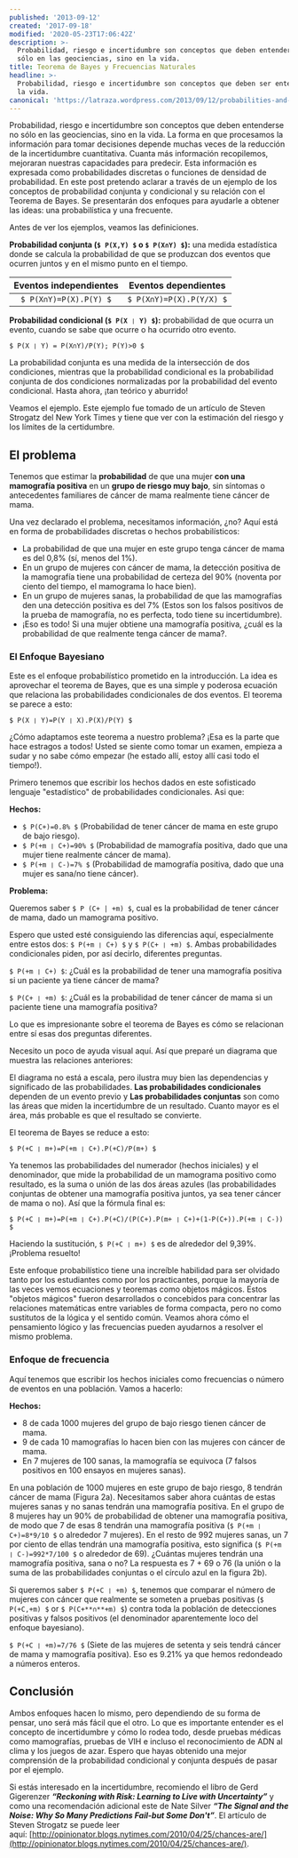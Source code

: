 ```yaml
---
published: '2013-09-12'
created: '2017-09-18'
modified: '2020-05-23T17:06:42Z'
description: >-
  Probabilidad, riesgo e incertidumbre son conceptos que deben entenderse no
  sólo en las geociencias, sino en la vida.
title: Teorema de Bayes y Frecuencias Naturales
headline: >-
  Probabilidad, riesgo e incertidumbre son conceptos que deben ser entendidos en
  la vida.
canonical: 'https://latraza.wordpress.com/2013/09/12/probabilities-and-uncertainty-bayes-theorem-and-natural-frequencies/'
---
```


Probabilidad, riesgo e incertidumbre son conceptos que deben entenderse no sólo en las geociencias, sino en la vida. La forma en que procesamos la información para tomar decisiones depende muchas veces de la reducción de la incertidumbre cuantitativa. Cuanta más información recopilemos, mejoraran nuestras capacidades para predecir. Esta información es expresada como probabilidades discretas o funciones de densidad de probabilidad. En este post pretendo aclarar a través de un ejemplo de los conceptos de probabilidad conjunta y condicional y su relación con el Teorema de Bayes. Se presentarán dos enfoques para ayudarle a obtener las ideas: una probabilística y una frecuente.

Antes de ver los ejemplos, veamos las definiciones.

**Probabilidad conjunta (`$ P(X,Y) $` o `$ P(X∩Y) $`):** una medida estadística donde se calcula la probabilidad de que se produzcan dos eventos que ocurren juntos y en el mismo punto en el tiempo.

| **Eventos independientes** | **Eventos dependientes** |
| :------------------------: | :----------------------: |
|   `$ P(X∩Y)=P(X).P(Y) $`   | `$ P(X∩Y)=P(X).P(Y/X) $` |

**Probabilidad condicional (`$ P(X ❘ Y) $`):** probabilidad de que ocurra un evento, cuando se sabe que ocurre o ha ocurrido otro evento.

`$ P(X ❘ Y) = P(X∩Y)/P(Y); P(Y)>0 $`

La probabilidad conjunta es una medida de la intersección de dos condiciones, mientras que la probabilidad condicional es la probabilidad conjunta de dos condiciones normalizadas por la probabilidad del evento condicional. Hasta ahora, ¡tan teórico y aburrido!

Veamos el ejemplo. Este ejemplo fue tomado de un artículo de Steven Strogatz del New York Times y tiene que ver con la estimación del riesgo y los límites de la certidumbre.

## El problema

Tenemos que estimar la **probabilidad** de que una mujer **con una mamografía positiva** en un **grupo de riesgo muy bajo**, sin síntomas o antecedentes familiares de cáncer de mama realmente tiene cáncer de mama.

Una vez declarado el problema, necesitamos información, ¿no? Aquí está en forma de probabilidades discretas o hechos probabilísticos:

 - La probabilidad de que una mujer en este grupo tenga cáncer de mama es del 0,8% (sí, menos del 1%).
 - En un grupo de mujeres con cáncer de mama, la detección positiva de la mamografía tiene una probabilidad de certeza del 90% (noventa por ciento del tiempo, el mamograma lo hace bien).
 - En un grupo de mujeres sanas, la probabilidad de que las mamografías den una detección positiva es del 7% (Estos son los falsos positivos de la prueba de mamografía, no es perfecta, todo tiene su incertidumbre).
 - ¡Eso es todo! Si una mujer obtiene una mamografía positiva, ¿cuál es la probabilidad de que realmente tenga cáncer de mama?.

### El Enfoque Bayesiano

Este es el enfoque probabilístico prometido en la introducción. La idea es aprovechar el teorema de Bayes, que es una simple y poderosa ecuación que relaciona las probabilidades condicionales de dos eventos. El teorema se parece a esto:

`$ P(X ❘ Y)=P(Y ❘ X).P(X)/P(Y) $`

¿Cómo adaptamos este teorema a nuestro problema? ¡Esa es la parte que hace estragos a todos! Usted se siente como tomar un examen, empieza a sudar y no sabe cómo empezar (he estado allí, estoy allí casi todo el tiempo!).

Primero tenemos que escribir los hechos dados en este sofisticado lenguaje "estadístico" de probabilidades condicionales. Asi que:

**Hechos:**

- `$ P(C+)=0.8% $` (Probabilidad de tener cáncer de mama en este grupo de bajo riesgo).
- `$ P(+m ❘ C+)=90% $` (Probabilidad de mamografía positiva, dado que una mujer tiene realmente cáncer de mama).
- `$ P(+m ❘ C-)=7% $` (Probabilidad de mamografía positiva, dado que una mujer es sana/no tiene cáncer).

**Problema:**

Queremos saber `$ P (C+ | +m) $`, cual es la probabilidad de tener cáncer de mama, dado un mamograma positivo.

Espero que usted esté consiguiendo las diferencias aquí, especialmente entre estos dos: `$ P(+m ❘ C+) $` y `$ P(C+ ❘ +m) $`. Ambas probabilidades condicionales piden, por así decirlo, diferentes preguntas.

`$ P(+m ❘ C+) $`: ¿Cuál es la probabilidad de tener una mamografía positiva si un paciente ya tiene cáncer de mama?

`$ P(C+ ❘ +m) $`: ¿Cuál es la probabilidad de tener cáncer de mama si un paciente tiene una mamografía positiva?

Lo que es impresionante sobre el teorema de Bayes es cómo se relacionan entre sí esas dos preguntas diferentes.

Necesito un poco de ayuda visual aquí. Así que preparé un diagrama que muestra las relaciones anteriores:

<blog-image src="blog/probabilities-and-uncertainty/figure_1.jpg" width="1646" height="696" alt="Figura 1: Representación visual de probabilidades condicionales y conjuntas"></blog-image>

El diagrama no está a escala, pero ilustra muy bien las dependencias y significado de las probabilidades. **Las probabilidades condicionales** dependen de un evento previo y **Las probabilidades conjuntas** son como las áreas que miden la incertidumbre de un resultado. Cuanto mayor es el área, más probable es que el resultado se convierte.

El teorema de Bayes se reduce a esto:

`$ P(+C ❘ m+)=P(+m ❘ C+).P(+C)/P(m+) $`

Ya tenemos las probabilidades del numerador (hechos iniciales) y el denominador, que mide la probabilidad de un mamograma positivo como resultado, es la suma o unión de las dos áreas azules (las probabilidades conjuntas de obtener una mamografía positiva juntos, ya sea tener cáncer de mama o no). Así que la fórmula final es:

`$ P(+C ❘ m+)=P(+m ❘ C+).P(+C)/(P(C+).P(m+ ❘ C+)+(1-P(C+)).P(+m ❘ C-)) $`

Haciendo la sustitución, `$ P(+C ❘ m+) $` es de alrededor del 9,39%. ¡Problema resuelto!

Este enfoque probabilístico tiene una increíble habilidad para ser olvidado tanto por los estudiantes como por los practicantes, porque la mayoría de las veces vemos ecuaciones y teoremas como objetos mágicos. Estos "objetos mágicos" fueron desarrollados o concebidos para concentrar las relaciones matemáticas entre variables de forma compacta, pero no como sustitutos de la lógica y el sentido común. Veamos ahora cómo el pensamiento lógico y las frecuencias pueden ayudarnos a resolver el mismo problema.

### Enfoque de frecuencia

Aquí tenemos que escribir los hechos iniciales como frecuencias o número de eventos en una población. Vamos a hacerlo:

**Hechos:**

- 8 de cada 1000 mujeres del grupo de bajo riesgo tienen cáncer de mama.
- 9 de cada 10 mamografías lo hacen bien con las mujeres con cáncer de mama.
- En 7 mujeres de 100 sanas, la mamografía se equivoca (7 falsos positivos en 100 ensayos en mujeres sanas).

En una población de 1000 mujeres en este grupo de bajo riesgo, 8 tendrán cáncer de mama (Figura 2a). Necesitamos saber ahora cuántas de estas mujeres sanas y no sanas tendrán una mamografía positiva. En el grupo de 8 mujeres hay un 90% de probabilidad de obtener una mamografía positiva, de modo que 7 de esas 8 tendrán una mamografía positiva (`$ P(+m ❘ C+)=8*9/10 $` o alrededor 7 mujeres). En el resto de 992 mujeres sanas, un 7 por ciento de ellas tendrán una mamografía positiva, esto significa (`$ P(+m ❘ C-)=992*7/100 $` o alrededor de 69). ¿Cuántas mujeres tendrán una mamografía positiva, sana o no? La respuesta es 7 + 69 o 76 (la unión o la suma de las probabilidades conjuntas o el círculo azul en la figura 2b).

<blog-image src="blog/probabilities-and-uncertainty/figure_2.jpg" width="487" height="257" alt="Figure 2: a) Representation of women with breast cancer to healthy ones. b) The blue circle represents the union of the joint probabilities of getting a positive mammogram in the populations of 'a'.s"/></blog-image>

Si queremos saber `$ P(+C ❘ +m) $`, tenemos que comparar el número de mujeres con cáncer que realmente se someten a pruebas positivas (`$ P(+C,+m) $` or `$ P(C+**∩**+m) $`) contra toda la población de detecciones positivas y falsos positivos (el denominador aparentemente loco del enfoque bayesiano).

`$ P(+C ❘ +m)=7/76 $` (Siete de las mujeres de setenta y seis tendrá cáncer de mama y mamografía positiva). Eso es 9.21% ya que hemos redondeado a números enteros.

## Conclusión

Ambos enfoques hacen lo mismo, pero dependiendo de su forma de pensar, uno será más fácil que el otro. Lo que es importante entender es el concepto de incertidumbre y cómo lo rodea todo, desde pruebas médicas como mamografías, pruebas de VIH e incluso el reconocimiento de ADN al clima y los juegos de azar. Espero que hayas obtenido una mejor comprensión de la probabilidad condicional y conjunta después de pasar por el ejemplo.

Si estás interesado en la incertidumbre, recomiendo el libro de Gerd Gigerenzer _**“Reckoning with Risk: Learning to Live with Uncertainty”**_ y como una recomendación adicional este de Nate Silver _**“The Signal and the Noise: Why So Many Predictions Fail-but Some Don't”**_. El artículo de Steven Strogatz se puede leer aquí: [http://opinionator.blogs.nytimes.com/2010/04/25/chances-are/](http://opinionator.blogs.nytimes.com/2010/04/25/chances-are/).

